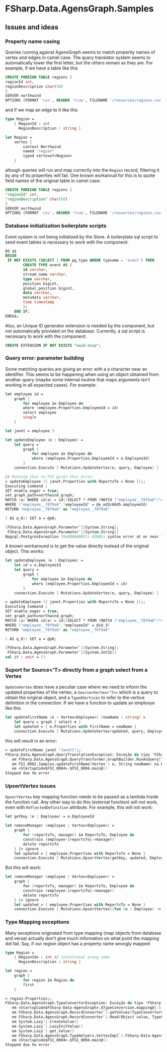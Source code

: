 # FSharp.Data.AgensGraph.Samples

## Issues and ideas

### Property name casing

Queries running against AgensGraph seems to match propertiy names of vertex and edges in camel case. The query translator system seems to automatically lower the first letter, but the others remain as they are. For example,
if we have a table like this

```sql
CREATE FOREIGN TABLE regions (
regionId int,
regionDescription char(50)
) 
SERVER northwind
OPTIONS (FORMAT 'csv', HEADER 'true', FILENAME '/resources/regions.csv', delimiter ',', quote '"', null '');
```

and if we map an edge to it like this

```fsharp
type Region =
    { RegionId : int
      RegionDescription : string }

let Region =
    vertex {
        context Northwind
        named "region"
        typed vertexof<Region>
    }
```

altough queries will run and map correctly into the `Region` record, filtering it by any of its properties will fail. One known workaroud for this is to quote field names of the original table in camel case:

```sql
CREATE FOREIGN TABLE regions (
"regionId" int,
"regionDescription" char(50)
) 
SERVER northwind
OPTIONS (FORMAT 'csv', HEADER 'true', FILENAME '/resources/regions.csv', delimiter ',', quote '"', null ''); 
```

### Database initialization boilerplate scripts

Event system is not being initialized by the Store. A boilerplate sql script to seed event tables is necessary to work with the component:

```sql
DO $$
BEGIN
 IF NOT EXISTS (SELECT 1 FROM pg_type WHERE typname = 'event') THEN
        CREATE TYPE event AS (
        id varchar,
        stream_name varchar,
        type varchar,
        position bigint,
        global_position bigint,
        data varchar,
        metadata varchar,
        time timestamp
        );
    END IF;
END$$;
```

Also, an Unique ID generator extension is needed by the component, but not automatically provided on the database. Currently, a sql script is necessary to work with the component:

```sql
CREATE EXTENSION IF NOT EXISTS "uuid-ossp";
```

### Query error: parameter building

Some matching queries are giving an error with a `@` character near an identifier. This seems to be happening when using an object obtained from another query (maybe some internal routine that maps arguments isn't working in all expected cases). For example:

```fsharp
let employee id =
    graph {
        for employee in Employee do
        where (employee.Properties.EmployeeId = id)
        select employee
        single
    }

let janet = employee 3

let updateEmployee (e : Employee) =
    let query = 
        graph {
            for employee in Employee do
            where (employee.Properties.EmployeeId = e.EmployeeId)
        }
    connection.Execute [ Mutations.UpdateVertex(e, query, Employee) ]

// Running this in FSI gives this error:
> updateEmployee ({ janet.Properties with ReportsTo = None });;
Executing Command :
SET enable_eager = true;
set graph_path=northwind_graph;
MATCH (a) WHERE id(a) = id((SELECT * FROM (MATCH ("employee__f8f9a6":"employee")
WHERE ("employee__f8f9a6".'employeeId' = @e_ed3c60d5.employeeId)
RETURN "employee__f8f9a6" as "employee__f8f9a6"

) AS q_0)) SET a = @p0;

[FSharp.Data.AgensGraph.Parameter`1[System.String];
 FSharp.Data.AgensGraph.Parameter`1[System.String]]
Npgsql.PostgresException (0x80004005): 42601: syntax error at or near "@"...
```

A known workaround is to get the value directly instead of the original object. This works:

```fsharp
let updateEmployee (e : Employee) =
    let id = e.EmployeeId
    let query = 
        graph {
            for employee in Employee do
            where (employee.Properties.EmployeeId = id)
        }
    connection.Execute [ Mutations.UpdateVertex(e, query, Employee) ]

> updateEmployee ({ janet.Properties with ReportsTo = None });;
Executing Command :
SET enable_eager = true;
set graph_path=northwind_graph;
MATCH (a) WHERE id(a) = id((SELECT * FROM (MATCH ("employee__f8f9a6":"employee")
WHERE ("employee__f8f9a6".'employeeId' = @id_3)
RETURN "employee__f8f9a6" as "employee__f8f9a6"

) AS q_0)) SET a = @p0;

[FSharp.Data.AgensGraph.Parameter`1[System.String];
 FSharp.Data.AgensGraph.Parameter`1[System.Int32]]
val it : unit = ()
```

### Suport for Source<'T> directly from a graph select from a Vertex

`UpdateVertex` does have a peculiar case where we need to inform the updated properties of the vertex, a `Source<Vertex<'T>>` which is a query to obtain the original object, and a `TypedVertices` to refer to the
vertice definition in the connection. If we have a function to update an emplooye like this

```fsharp
let updateFirstName (e : Vertex<Employee>) (newName : string) =
    let query = graph { select e }
    let updated = { e.Properties with FirstName = newName }
    connection.Execute [ Mutations.UpdateVertex(updated, query, Employee) ]
```

this will result in an error:

```fsharp
> updateFirstName janet "Janett";;
FSharp.Data.AgensGraph.QueryTranslationException: Exceção do tipo 'FSharp.Data.AgensGraph.QueryTranslationException' foi acionada.
   em FSharp.Data.AgensGraph.QueryTransformer.GraphBuilder.RunAsQuery[T](GraphBuilder x, FSharpExpr expr, TransContext ctx)
   em FSI_0002.Samples.updateFirstName(Vertex`1 e, String newName) na D:\Projects\FSharp.Data.AgensGraph.Samples\samples.fsx:linha 151
   em <StartupCode$FSI_0004>.$FSI_0004.main@()
Stopped due to error
```

### UpsertVertex issues

`UpsertVertex` key mapping function needs to be passed as a lambda inside the function call. Any other way to do this (external function) will not work, even with `ReflectedDefinition` attribute. For example, this will not work:

```fsharp
let getKey (e : Employee) = e.EmployeeId

let removeManager (employee : Vertex<Employee>) =
    graph {
        for (reportsTo, manager) in ReportsTo, Employee do
        constrain (employee-|reportsTo|->manager)
        delete reportsTo
    } |> ignore
    let updated = { employee.Properties with ReportsTo = None }
    connection.Execute [ Mutations.UpsertVertex(getKey, updated, Employee) ]
```

But this will work:

```fsharp
let removeManager (employee : Vertex<Employee>) =
    graph {
        for (reportsTo, manager) in ReportsTo, Employee do
        constrain (employee-|reportsTo|->manager)
        delete reportsTo
    } |> ignore
    let updated = { employee.Properties with ReportsTo = None }
    connection.Execute [ Mutations.UpsertVertex((fun (e : Employee) -> e.EmployeeId), updated, Employee) ]
```

### Type Mapping exceptions

Many exceptions originated from type mapping (map objects from database and versa) actually don't give much information on what point the mapping did fail. Say, if our region object has a property name wrongly mapped:

```fsharp
type Region =
    { RegionIdx : int // intentional wrong name
      RegionDescription : string }

let region =
    graph {
        for region in Region do
        first
    }

> region.Properties;;
FSharp.Data.AgensGraph.TypeConverterException: Exceção do tipo 'FSharp.Data.AgensGraph.TypeConverterException' foi acionada.
   em <StartupCode$FSharp-Data-AgensGraph>.$TypeConversion.mapping@1-5(TypeConverterConfiguration config, FSharpMap`2 recordFields, String[] names, PropertyInfo tupledArg0, TypeConverter tupledArg1)
   em FSharp.Data.AgensGraph.RecordConverter`1.getValues(TypeConverterConfiguration config, FSharpMap`2 recordFields)
   em FSharp.Data.AgensGraph.RecordConverter`1.Read(Object value, TypeConverterConfiguration config)
   em System.Lazy`1.CreateValue()
   em System.Lazy`1.LazyInitValue()
   em System.Lazy`1.get_Value()
   em FSharp.Data.AgensGraph.TypeHelpers.VertexImpl`1.FSharp-Data-AgensGraph-Entity`1-get_Properties()
   em <StartupCode$FSI_0004>.$FSI_0004.main@()
Stopped due to error
```